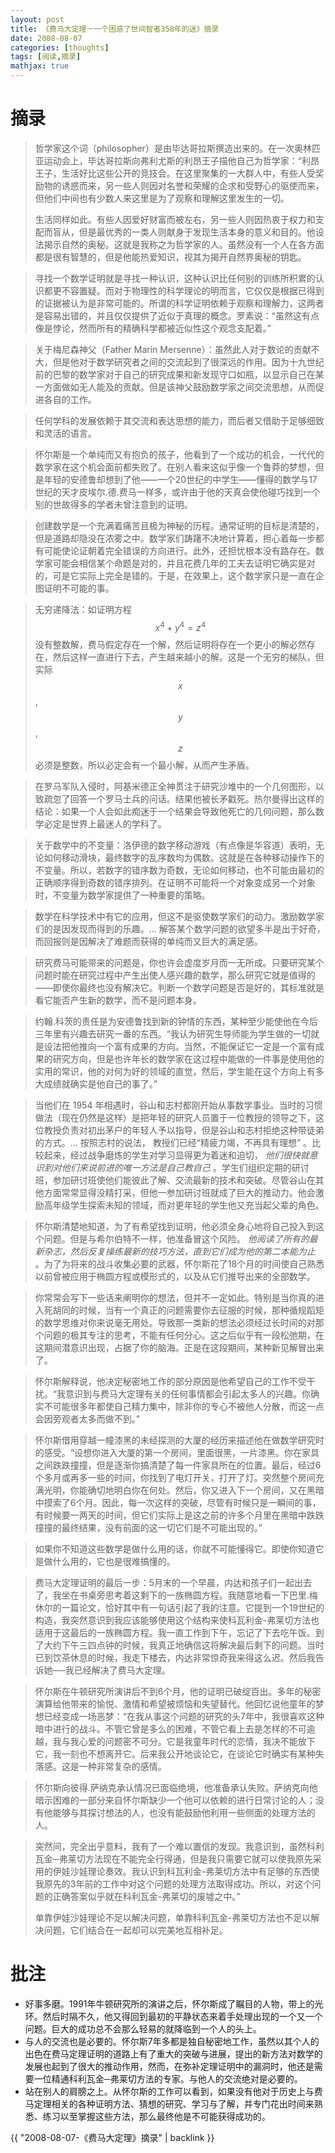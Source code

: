 ```yaml
---
layout: post
title: 《费马大定理－一个困惑了世间智者358年的迷》摘录
date: 2008-08-07
categories: [thoughts]
tags: [阅读,摘录]
mathjax: true
---
```


# 摘录

> 哲学家这个词（philosopher）是由毕达哥拉斯撰造出来的。在一次奥林匹亚运动会上，毕达哥拉斯向弗利尤斯的利昂王子描他自己为哲学家：“利昂王子，生活好比这些公开的竞技会。在这里聚集的一大群人中，有些人受奖励物的诱惑而来，另一些人则因对名誉和荣耀的企求和受野心的驱使而来，但他们中间也有少数人来这里是为了观察和理解这里发生的一切。
>
> 生活同样如此。有些人因爱好财富而被左右，另一些人则因热衷于权力和支配而盲从，但是最优秀的一类人则献身于发现生活本身的意义和目的。他设法揭示自然的奥秘。这就是我称之为哲学家的人。虽然没有一个人在各方面都是很有智慧的，但是他能热爱知识，视其为揭开自然界奥秘的钥匙。
  
> 寻找一个数学证明就是寻找一种认识，这种认识比任何别的训练所积累的认识都更不容置疑。而对于物理性的科学理论的明而言，它仅仅是根据已得到的证据被认为是非常可能的。所谓的科学证明依赖于观察和理解力，这两者是容易出错的，并且仅仅提供了近似于真理的概念。罗素说：“虽然这有点像是悖论，然而所有的精确科学都被近似性这个观念支配着。”
  
> 关于梅尼森神父（Father Marin Mersenne）：虽然此人对于数论的贡献不大，但是他对于数学研究者之间的交流起到了很深远的作用。因为十九世纪前的巴黎的数学家对于自己的研究成果和新发现守口如瓶，以显示自己在某一方面做如无人能及的贡献。但是该神父鼓励数学家之间交流思想，从而促进各自的工作。
  
> 任何学科的发展依赖于其交流和表达思想的能力，而后者又借助于足够细致和灵活的语言。
  
> 怀尔斯是一个单纯而又有抱负的孩子，他看到了一个成功的机会，一代代的数学家在这个机会面前都失败了。在别人看来这似乎像一个鲁莽的梦想，但是年轻的安德鲁却想到了他——一个20世纪的中学生——懂得的数学与17世纪的天才皮埃尔.德.费马一样多，或许由于他的天真会使他碰巧找到一个别的世故得多的学者未曾注意到的证明。
  
> 创建数学是一个充满着痛苦且极为神秘的历程。通常证明的目标是清楚的，但是道路却隐没在浓雾之中。数学家们踌躇不决地计算着，担心着每一步都有可能使论证朝着完全错误的方向进行。此外，还担忧根本没有路存在。数学家可能会相信某个命题是对的，并且花费几年的工夫去证明它确实是对的，可是它实际上完全是错的。于是，在效果上，这个数学家只是一直在企图证明不可能的事。
  
> 无穷递降法：如证明方程 $$x^4 + y^4 = z^4$$ 没有整数解，费马假定存在一个解，然后证明将存在一个更小的解必然存在，然后这样一直进行下去，产生越来越小的解。这是一个无穷的梯队，但实际 $$x$$,$$y$$,$$z$$ 必须是整数，所以必定会有一个最小解，从而产生矛盾。
  
> 在罗马军队入侵时，阿基米德正全神贯注于研究沙堆中的一个几何图形，以致疏忽了回答一个罗马士兵的问话。结果他被长矛戳死。热尔曼得出这样的结论：如果一个人会如此痴迷于一个结果会导致他死亡的几何问题，那么数学必定是世界上最迷人的学科了。
  
> 关于数学中的不变量：洛伊德的数字移动游戏（有点像是华容道）表明，无论如何移动滑块，最终数字的乱序数均为偶数。这就是在各种移动操作下的不变量。所以，若数字的错序数为奇数，无论如何移动，也不可能由最初的正确顺序得到奇数的错序排列。在证明不可能将一个对象变成另一个对象时，不变量为数学家提供了一种重要的策略。
  
> 数学在科学技术中有它的应用，但这不是驱使数学家们的动力。激励数学家们的是因发现而得到的乐趣。... 解答某个数学问题的欲望多半是出于好奇，而回报则是因解决了难题而获得的单纯而又巨大的满足感。
  
> 研究费马可能带来的问题是，你也许会虚度岁月而一无所成。只要研究某个问题时能在研究过程中产生出使人感兴趣的数学，那么研究它就是值得的——即使你最终也没有解决它。判断一个数学问题是否是好的，其标准就是看它能否产生新的数学，而不是问题本身。
  
> 约翰.科茨的责任是为安德鲁找到新的钟情的东西，某种至少能使他在今后三年里有兴趣去研究一番的东西。“我认为研究生导师能为学生做的一切就是设法把他推向一个富有成果的方向。当然，不能保证它一定是一个富有成果的研究方向，但是也许年长的数学家在这过程中能做的一件事是使用他的实用的常识，他的对何为好的领域的直觉，然后，学生能在这个方向上有多大成绩就确实是他自己的事了。”
  
> 当他们在 1954 年相遇时，谷山和志村都刚开始从事数学事业。当时的习惯做法（现在仍然是这样）是把年轻的研究人员置于一位教授的领导之下，这位教授负责对初出茅户的年轻人予以指导，但是谷山和志村拒绝这种带徒弟的方式。... 按照志村的说法， 教授们已经“精疲力竭，不再具有理想” 。比较起来，经过战争磨炼的学生对学习显得更为着迷和迫切， *他们很快就意识到对他们来说前进的唯一方法是自己教自己* 。学生们组织定期的研讨班，参加研讨班使他们能彼此了解、交流最新的技术和突破。尽管谷山在其他方面常常显得没精打采，但他一参加研讨班就成了巨大的推动力。他会激励高年级学生探索未知的领域，而对更年轻的学生他又充当起父辈的角色。
  
> 怀尔斯清楚地知道，为了有希望找到证明，他必须全身心地将自己投入到这个问题。但是与希尔伯特不一样，他准备冒这个风险。 *他阅读了所有的最新杂志，然后反复操练最新的技巧方法，直到它们成为他的第二本能为止* 。为了为将来的战斗收集必要的武器，怀尔斯花了18个月的时间使自己熟悉以前曾被应用于椭圆方程或模形式的，以及从它们推导出来的全部数学。
  
> 你常常会写下一些话来阐明你的想法，但并不一定如此。特别是当你真的进入死胡同的时候，当有一个真正的问题需要你去征服的时候，那种循规蹈矩的数学思维对你来说毫无用处。导致那一类新的想法必须经过长时间的对那个问题的极其专注的思考，不能有任何分心。这之后似乎有一段松弛期，在这期间潜意识出现，占据了你的脑海。正是在这段期间，某种新见解冒出来了。
  
> 怀尔斯解释说，他决定秘密地工作的部分原因是他希望自己的工作不受干扰。“我意识到与费马大定理有关的任何事情都会引起太多人的兴趣。你确实不可能很多年都使自己精力集中，除非你的专心不被他人分散，而这一点会因旁观者太多而做不到。”
  
> 怀尔斯借用穿越一幢漆黑的未经探测的大厦的经历来描述他在做数学研究时的感受。“设想你进入大厦的第一个房间，里面很黑，一片漆黑。你在家具之间跌跌撞撞，但是逐渐你搞清楚了每一件家具所在的位置。最后，经过6个多月或再多一些的时间，你找到了电灯开关，打开了灯。突然整个房间充满光明，你能确切地明白你在何处。然后，你又进入下一个房间，又在黑暗中摸索了6个月。因此，每一次这样的突破，尽管有时候只是一瞬间的事，有时候要一两天的时间，但它们实际上是这之前的许多个月里在黑暗中跌跌撞撞的最终结果，没有前面的这一切它们是不可能出现的。”
  
> 如果你不知道这些数学是做什么用的话，你就不可能懂得它。即使你知道它是做什么用的，它也是很难搞懂的。
  
> 费马大定理证明的最后一步：5月末的一个早晨，内达和孩子们一起出去了，我坐在书桌旁思考着这剩下的一族椭圆方程。我随意地看一下巴里.梅休尔的一篇论文，恰好其中有一句话引起了我的注意。它提到一个19世纪的构造，我突然意识到我应该能够使用这个结构来使科瓦利金-弗莱切方法也适用于这最后的一族椭圆方程。我一直工作到下午，忘记了下去吃午饭。到了大约下午三四点钟的时候，我真正地确信这将解决最后剩下的问题。当时已到饮茶休息的时候，我走下楼去，内达非常惊奇我来得这么迟。然后我告诉她──我已经解决了费马大定理。
  
> 怀尔斯在牛顿研究所演讲后不到6个月，他的证明已破绽百出。多年的秘密演算给他带来的愉悦、激情和希望被烦恼和失望替代。他回忆说他童年的梦想已经变成一场恶梦：“在我从事这个问题的研究的头7年中，我很喜欢这种暗中进行的战斗。不管它曾是多么的困难，不管它看上去是怎样的不可逾越，我与我心爱的问题密不可分。它是我童年时代的恋情，我决不能放下它，我一刻也不想离开它。后来我公开地谈论它，在谈论它时确实有某种失落感。这是一种非常复杂的感情。
  
> 怀尔斯向彼得.萨纳克承认情况已面临绝境，他准备承认失败。萨纳克向他暗示困难的一部分来自怀尔斯缺少一个他可以依赖的进行日常讨论的人；没有他能够与其探讨想法的人，也没有能鼓励他利用一些侧面的处理方法的人。
  
> 突然间，完全出乎意料，我有了一个难以置信的发现。我意识到，虽然科利瓦金─弗莱切方法现在不能完全行得通，但是我只需要它就可以使我原先采用的伊娃沙娃理论奏效。我认识到科瓦利金-弗莱切方法中有足够的东西使我原先的3年前的工作中对这个问题的处理方法取得成功。所以，对这个问题的正确答案似乎就在科利瓦金-弗莱切的废墟之中。”
>
> 单靠伊娃沙娃理论不足以解决问题，单靠科利瓦金-弗莱切方法也不足以解决问题，它们结合在一起却可以完美地互相补足。

# 批注

* 好事多磨。1991年牛顿研究所的演讲之后，怀尔斯成了瞩目的人物，带上的光环。然后时隔不久，他又得回到最初的平静状态来着手处理出现的一个又一个问题。巨大的成功总不会那么轻易的就降临到一个人的头上。
* 与人的交流也是必要的。怀尔斯7年多都是独自秘密地工作，虽然以其个人的出色在费马定理证明的道路上有了重大的突破与进展，提出的新方法对数学的发展也起到了很大的推动作用，然而，在弥补定理证明中的漏洞时，他还是需要一位精通科利瓦金─弗莱切方法的专家。与他人的交流绝对是必要的。
* 站在别人的肩膀之上。从怀尔斯的工作可以看到，如果没有他对于历史上与费马定理相关的各种证明方法、猜想的研究、学习与了解，并专门花出时间来熟悉、练习以至掌握这些方法，那么最终他是不可能获得成功的。

{{ "2008-08-07-《费马大定理》摘录" | backlink }}
